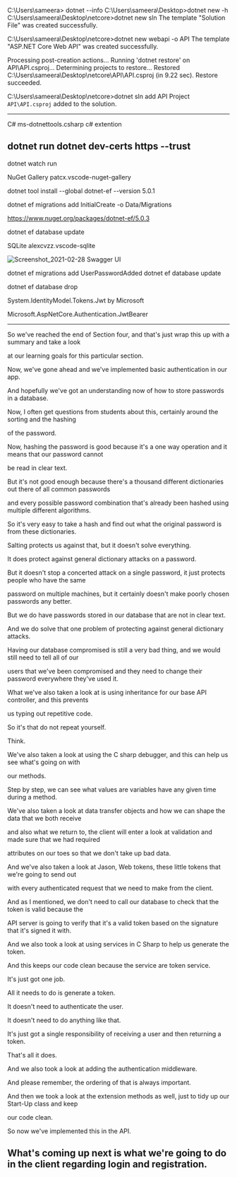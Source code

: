 
C:\Users\sameera> dotnet --info
C:\Users\sameera\Desktop>dotnet new -h
C:\Users\sameera\Desktop\netcore>dotnet new sln
The template "Solution File" was created successfully.

C:\Users\sameera\Desktop\netcore>dotnet new webapi -o API
The template "ASP.NET Core Web API" was created successfully.

Processing post-creation actions...
Running 'dotnet restore' on API\API.csproj...
  Determining projects to restore...
  Restored C:\Users\sameera\Desktop\netcore\API\API.csproj (in 9.22 sec).
Restore succeeded.

C:\Users\sameera\Desktop\netcore>dotnet sln add API
Project `API\API.csproj` added to the solution.

-----------------------------
C#  ms-dotnettools.csharp
c# extention

dotnet run 
dotnet dev-certs https --trust
------------------------------

dotnet watch run

NuGet Gallery
patcx.vscode-nuget-gallery

dotnet tool install --global dotnet-ef --version 5.0.1

dotnet ef migrations add InitialCreate -o Data/Migrations

https://www.nuget.org/packages/dotnet-ef/5.0.3

dotnet ef database update  

SQLite alexcvzz.vscode-sqlite

![Screenshot_2021-02-28 Swagger UI](https://user-images.githubusercontent.com/12700182/109419470-a22ffd80-79f3-11eb-9fbd-7a8a77f40bdd.png)

dotnet ef migrations add UserPasswordAdded
dotnet ef database update

dotnet ef database drop


System.IdentityModel.Tokens.Jwt by Microsoft

Microsoft.AspNetCore.Authentication.JwtBearer

-------------------------------------------
So we've reached the end of Section four, and that's just wrap this up with a summary and take a look

at our learning goals for this particular section.

Now, we've gone ahead and we've implemented basic authentication in our app.

And hopefully we've got an understanding now of how to store passwords in a database.

Now, I often get questions from students about this, certainly around the sorting and the hashing

of the password.

Now, hashing the password is good because it's a one way operation and it means that our password cannot

be read in clear text.

But it's not good enough because there's a thousand different dictionaries out there of all common passwords

and every possible password combination that's already been hashed using multiple different algorithms.

So it's very easy to take a hash and find out what the original password is from these dictionaries.

Salting protects us against that, but it doesn't solve everything.

It does protect against general dictionary attacks on a password.

But it doesn't stop a concerted attack on a single password, it just protects people who have the same

password on multiple machines, but it certainly doesn't make poorly chosen passwords any better.

But we do have passwords stored in our database that are not in clear text.

And we do solve that one problem of protecting against general dictionary attacks.

Having our database compromised is still a very bad thing, and we would still need to tell all of our

users that we've been compromised and they need to change their password everywhere they've used it.

What we've also taken a look at is using inheritance for our base API controller, and this prevents

us typing out repetitive code.

So it's that do not repeat yourself.

Think.

We've also taken a look at using the C sharp debugger, and this can help us see what's going on with

our methods.

Step by step, we can see what values are variables have any given time during a method.

We've also taken a look at data transfer objects and how we can shape the data that we both receive

and also what we return to, the client will enter a look at validation and made sure that we had required

attributes on our toes so that we don't take up bad data.

And we've also taken a look at Jason, Web tokens, these little tokens that we're going to send out

with every authenticated request that we need to make from the client.

And as I mentioned, we don't need to call our database to check that the token is valid because the

API server is going to verify that it's a valid token based on the signature that it's signed it with.

And we also took a look at using services in C Sharp to help us generate the token.

And this keeps our code clean because the service are token service.

It's just got one job.

All it needs to do is generate a token.

It doesn't need to authenticate the user.

It doesn't need to do anything like that.

It's just got a single responsibility of receiving a user and then returning a token.

That's all it does.

And we also took a look at adding the authentication middleware.

And please remember, the ordering of that is always important.

And then we took a look at the extension methods as well, just to tidy up our Start-Up class and keep

our code clean.

So now we've implemented this in the API.

What's coming up next is what we're going to do in the client regarding login and registration.
-------------------------------------------------------

